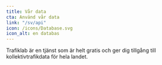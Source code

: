 ```yaml
---
title: Vår data
cta: Använd vår data
link: "/sv/api"
icon: /icons/Database.svg
icon_alt: en databas
---
```

Trafiklab är en tjänst som är helt gratis och ger dig tillgång till kollektivtrafikdata för hela landet.
